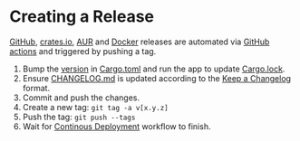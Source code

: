 # Creating a Release

[GitHub](https://github.com/orhun/kmon/releases), [crates.io](https://crates.io/crates/kmon/), [AUR](https://aur.archlinux.org/packages/kmon/) and [Docker](https://hub.docker.com/r/orhunp/kmon) releases are automated via [GitHub actions](https://github.com/orhun/kmon/blob/master/.github/workflows/cd.yml) and triggered by pushing a tag.

1. Bump the [version](https://semver.org/spec/v2.0.0.html) in [Cargo.toml](https://github.com/orhun/kmon/blob/master/Cargo.toml) and run the app to update [Cargo.lock](https://github.com/orhun/kmon/blob/master/Cargo.lock).
2. Ensure [CHANGELOG.md](https://github.com/orhun/kmon/blob/master/CHANGELOG.md) is updated according to the [Keep a Changelog](https://keepachangelog.com/en/1.0.0/) format.
3. Commit and push the changes.
4. Create a new tag: `git tag -a v[x.y.z]`
5. Push the tag: `git push --tags`
6. Wait for [Continous Deployment](https://github.com/orhun/kmon/actions) workflow to finish.